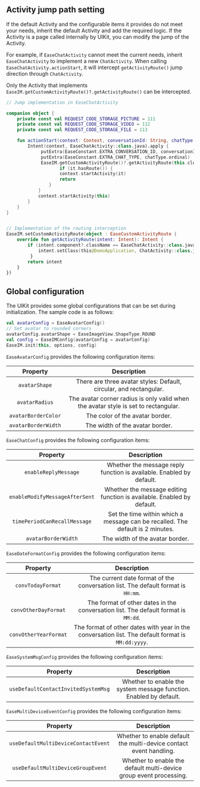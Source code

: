 ## Activity jump path setting

If the default Activity and the configurable items it provides do not meet your needs, inherit the default Activity and add the required logic. If the Activity is a page called internally by UIKit, you can modify the jump of the Activity.

For example, if `EaseChatActivity` cannot meet the current needs, inherit `EaseChatActivity` to implement a new `ChatActivity`. When calling `EaseChatActivity.actionStart`, it will intercept `getActivityRoute()` jump direction through `ChatActivity`.

Only the Activity that implements `EaseIM.getCustomActivityRoute()?.getActivityRoute()` can be intercepted.

```kotlin
// Jump implementation in EaseChatActivity

companion object {
    private const val REQUEST_CODE_STORAGE_PICTURE = 111
    private const val REQUEST_CODE_STORAGE_VIDEO = 112
    private const val REQUEST_CODE_STORAGE_FILE = 113

    fun actionStart(context: Context, conversationId: String, chatType: EaseChatType) {
        Intent(context, EaseChatActivity::class.java).apply {
             putExtra(EaseConstant.EXTRA_CONVERSATION_ID, conversationId)
             putExtra(EaseConstant.EXTRA_CHAT_TYPE, chatType.ordinal)
             EaseIM.getCustomActivityRoute()?.getActivityRoute(this.clone() as Intent)?.let {
                    if (it.hasRoute()) {
                    context.startActivity(it)
                    return
                }
            }
            context.startActivity(this)
        }
    }
}


// Implementation of the routing interception 
EaseIM.setCustomActivityRoute(object : EaseCustomActivityRoute {
    override fun getActivityRoute(intent: Intent): Intent {
        if (intent.component?.className == EaseChatActivity::class.java.name) {
            intent.setClass(this@DemoApplication, ChatActivity::class.java)
         }
        return intent
    }
})
```

## Global configuration

The UIKit provides some global configurations that can be set during initialization. The sample code is as follows:

```kotlin
val avatarConfig = EaseAvatarConfig()
// Set avatar to rounded corners
avatarConfig.avatarShape = EaseImageView.ShapeType.ROUND
val config = EaseIMConfig(avatarConfig = avatarConfig)
EaseIM.init(this, options, config)
```

`EaseAvatarConfig` provides the following configuration items:

| Property | Description |
|:---:|:---:|
| `avatarShape` | There are three avatar styles: Default, circular, and rectangular. |
| `avatarRadius` | The avatar corner radius is only valid when the avatar style is set to rectangular. |
| `avatarBorderColor` | The color of the avatar border. |
| `avatarBorderWidth` | The width of the avatar border. |

`EaseChatConfig` provides the following configuration items:

| Property | Description |
|:---:|:---:|
| `enableReplyMessage` | Whether the message reply function is available. Enabled by default. |
| `enableModifyMessageAfterSent` | Whether the message editing function is available. Enabled by default. |
| `timePeriodCanRecallMessage` | Set the time within which a message can be recalled. The default is 2 minutes. |
| `avatarBorderWidth` | The width of the avatar border. |

`EaseDateFormatConfig` provides the following configuration items:

| Property | Description |
|:---:|:---:|
| `convTodayFormat` | The current date format of the conversation list. The default format is `HH:mm`. |
| `convOtherDayFormat` | The format of other dates in the conversation list. The default format is `MM:dd`. |
| `convOtherYearFormat` | The format of other dates with year in the conversation list. The default format is `MM:dd:yyyy`. |

`EaseSystemMsgConfig` provides the following configuration items:

| Property | Description |
|:---:|:---:|
| `useDefaultContactInvitedSystemMsg` | Whether to enable the system message function. Enabled by default.|

`EaseMultiDeviceEventConfig` provides the following configuration items:

| Property | Description |
|:---:|:---:|
|`useDefaultMultiDeviceContactEvent` |	Whether to enable default the multi-device contact event handling. |
|`useDefaultMultiDeviceGroupEvent`	| Whether to enable the default multi-device group event processing.|
